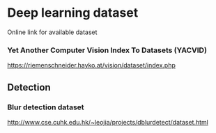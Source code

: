 # Deep learning dataset
Online link for available dataset

### Yet Another Computer Vision Index To Datasets (YACVID)
https://riemenschneider.hayko.at/vision/dataset/index.php



## Detection
### Blur detection dataset
http://www.cse.cuhk.edu.hk/~leojia/projects/dblurdetect/dataset.html
